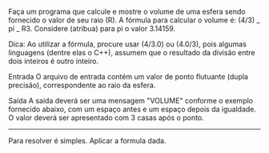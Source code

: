 Faça um programa que calcule e mostre o volume de uma esfera sendo fornecido o valor de seu raio (R). A fórmula para calcular o volume é: (4/3) _ pi _ R3. Considere (atribua) para pi o valor 3.14159.

Dica: Ao utilizar a fórmula, procure usar (4/3.0) ou (4.0/3), pois algumas linguagens (dentre elas o C++), assumem que o resultado da divisão entre dois inteiros é outro inteiro.

Entrada
O arquivo de entrada contém um valor de ponto flutuante (dupla precisão), correspondente ao raio da esfera.

Saída
A saída deverá ser uma mensagem "VOLUME" conforme o exemplo fornecido abaixo, com um espaço antes e um espaço depois da igualdade. O valor deverá ser apresentado com 3 casas após o ponto.

---

Para resolver é simples. Aplicar a formula dada.
